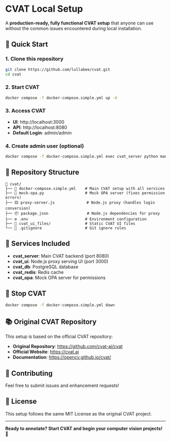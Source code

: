 # CVAT Local Setup

A **production-ready, fully functional CVAT setup** that anyone can use without the common issues encountered during local installation.

## 🚀 Quick Start

### 1. Clone this repository
```bash
git clone https://github.com/lullabee/cvat.git
cd cvat
```

### 2. Start CVAT
```bash
docker compose -f docker-compose.simple.yml up -d
```

### 3. Access CVAT
- **UI**: http://localhost:3000
- **API**: http://localhost:8080
- **Default Login**: admin/admin

### 4. Create admin user (optional)
```bash
docker compose -f docker-compose.simple.yml exec cvat_server python manage.py createsuperuser
```

## 📁 Repository Structure

```
📁 cvat/
├── 🐳 docker-compose.simple.yml    # Main CVAT setup with all services
├── 🐍 mock-opa.py                  # Mock OPA server (fixes permission errors)
├── 🟨 proxy-server.js              # Node.js proxy (handles login conversion)
├── 📦 package.json                 # Node.js dependencies for proxy
├── ⚙️ .env                         # Environment configuration
├── 📁 cvat_ui_files/               # Static CVAT UI files
└── 📝 .gitignore                   # Git ignore rules
```

## 🔧 Services Included

- **cvat_server**: Main CVAT backend (port 8080)
- **cvat_ui**: Node.js proxy serving UI (port 3000)
- **cvat_db**: PostgreSQL database
- **cvat_redis**: Redis cache
- **cvat_opa**: Mock OPA server for permissions

## 🛑 Stop CVAT

```bash
docker compose -f docker-compose.simple.yml down
```

## 📚 Original CVAT Repository

This setup is based on the official CVAT repository:
- **Original Repository**: https://github.com/cvat-ai/cvat
- **Official Website**: https://cvat.ai
- **Documentation**: https://opencv.github.io/cvat/

## 🤝 Contributing

Feel free to submit issues and enhancement requests!

## 📄 License

This setup follows the same MIT License as the original CVAT project.

---

**Ready to annotate? Start CVAT and begin your computer vision projects! 🎯**
